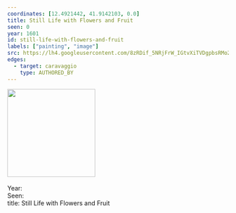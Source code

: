 ```yaml
---
coordinates: [12.4921442, 41.9142103, 0.0]
title: Still Life with Flowers and Fruit
seen: 0
year: 1601
id: still-life-with-flowers-and-fruit
labels: ["painting", "image"]
src: https://lh4.googleusercontent.com/8zRDif_5NRjFrW_IGtvXiTVDgpbsRMo2cGMJs36Ak9bJyixJzAFeOs1cnFbDvmd1dYdow8Bkf788F_h60-Dz9tTbMakrWbuzKntCoNKnMxxEvpYkOCKiUEmBA6VlUnQD
edges:
  - target: caravaggio
    type: AUTHORED_BY
---
```


<img src="https://lh4.googleusercontent.com/8zRDif_5NRjFrW_IGtvXiTVDgpbsRMo2cGMJs36Ak9bJyixJzAFeOs1cnFbDvmd1dYdow8Bkf788F_h60-Dz9tTbMakrWbuzKntCoNKnMxxEvpYkOCKiUEmBA6VlUnQD" height="200" width="auto" /><br><br>Year: <br>Seen: <br>title: Still Life with Flowers and Fruit
